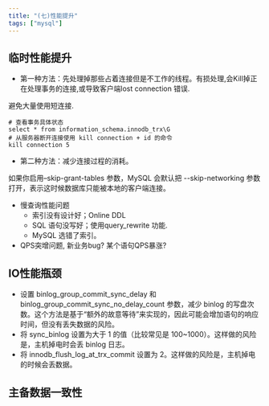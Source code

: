 ```yaml
---
title: "(七)性能提升"
tags: ["mysql"]
---
```



## 临时性能提升

- 第一种方法：先处理掉那些占着连接但是不工作的线程。有损处理,会Kill掉正在处理事务的连接,或导致客户端lost connection 错误.

避免大量使用短连接.

```mysql
# 查看事务具体状态
select * from information_schema.innodb_trx\G
# 从服务器断开连接使用 kill connection + id 的命令
kill connection 5
```



- 第二种方法：减少连接过程的消耗。

如果你启用–skip-grant-tables 参数，MySQL 会默认把 --skip-networking 参数打开，表示这时候数据库只能被本地的客户端连接。

- 慢查询性能问题
  - 索引没有设计好；Online DDL
  - SQL 语句没写好；使用query_rewrite 功能.
  - MySQL 选错了索引。
- QPS突增问题, 新业务bug? 某个语句QPS暴涨?

## IO性能瓶颈

- 设置 binlog_group_commit_sync_delay 和 binlog_group_commit_sync_no_delay_count 参数，减少 binlog 的写盘次数。这个方法是基于“额外的故意等待”来实现的，因此可能会增加语句的响应时间，但没有丢失数据的风险。
- 将 sync_binlog 设置为大于 1 的值（比较常见是 100~1000）。这样做的风险是，主机掉电时会丢 binlog 日志。
- 将 innodb_flush_log_at_trx_commit 设置为 2。这样做的风险是，主机掉电的时候会丢数据。

## 主备数据一致性

